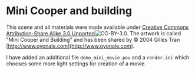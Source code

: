 # Mini Cooper and building

This scene and all materials were made available under [Creative Commons Attribution-Share Alike 3.0 Unported](http://creativecommons.org/licenses/by/3.0/)![CC-BY-3.0](https://creativecommons.org/images/public/somerights20.gif).
The artwork is called "Mini Cooper and Building" and has been shared by &copy; 2004 Gilles Tran [http://www.oyonale.com](http://www.oyonale.com).

I have added an additional file `demo_mini_movie.pov` and a `render.ini` which chooses some more light settings for creation of a movie.